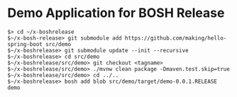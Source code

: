 # Demo Application for BOSH Release

	$> cd ~/x-boshrelease
	$~/x-bosh-release> git submodule add https://github.com/making/hello-spring-boot src/demo
	$~/x-boshrelease> git submodule update --init --recursive
	$~/x-boshrelease> cd src/demo
	$~/x-boshrelease/src/demo> git checkout <tagname>
	$~/x-boshrelease/src/demo> ./mvnw clean package -Dmaven.test.skip=true
	$~/x-boshrelease/src/demo> cd ../..
	$~/x-boshrelease> bosh add blob src/demo/target/demo-0.0.1.RELEASE demo
